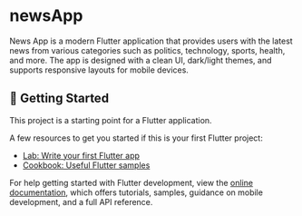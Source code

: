 # newsApp

News App is a modern Flutter application that provides users with the latest news from various categories such as politics, technology, sports, health, and more. The app is designed with a clean UI, dark/light themes, and supports responsive layouts for mobile devices.

## 🔧 Getting Started

This project is a starting point for a Flutter application.

A few resources to get you started if this is your first Flutter project:

- [Lab: Write your first Flutter app](https://docs.flutter.dev/get-started/codelab)
- [Cookbook: Useful Flutter samples](https://docs.flutter.dev/cookbook)

For help getting started with Flutter development, view the [online documentation](https://docs.flutter.dev/), which offers tutorials, samples, guidance on mobile development, and a full API reference.